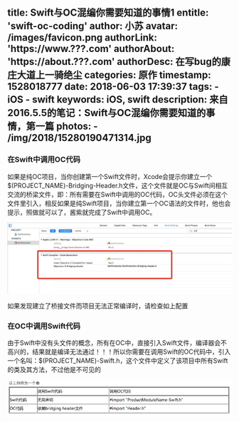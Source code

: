 title: Swift与OC混编你需要知道的事情1
entitle: 'swift-oc-coding'
author: 小苏
avatar: /images/favicon.png
authorLink: 'https://www.???.com'
authorAbout: 'https://about.???.com'
authorDesc: 在写bug的康庄大道上一骑绝尘
categories: 原作
timestamp: 1528018777
date: 2018-06-03 17:39:37
tags:
    - iOS
    - swift
keywords: iOS, swift
description: 来自2016.5.5的笔记：Swift与OC混编你需要知道的事情，第一篇
photos:
    - /img/2018/15280190471314.jpg
---

### 在Swift中调用OC代码

如果是纯OC项目，当你创建第一个Swift文件时，Xcode会提示你建立一个$(PROJECT_NAME)-Bridging-Header.h文件，这个文件就是OC与Swift间相互交流的桥梁文件，即：所有需要在Swift中调用的OC代码，OC头文件必须在这个文件里引入，相反如果是纯Swift项目，当你建立第一个OC语法的文件时，他也会提示，照做就可以了，酱紫就完成了Swift中调用OC。

![](/img/2018/15280190471314.jpg)

如果发现建立了桥接文件而项目无法正常编译时，请检查如上配置

### 在OC中调用Swift代码

由于Swift中没有头文件的概念，所有在OC中，直接引入Swift文件，编译器会不高兴的，结果就是编译无法通过！！！所以你需要在调用Swift的OC代码中，引入一个名叫：$(PROJECT_NAME)-Swift.h，这个文件中定义了该项目中所有Swift的类及其方法，不过他是不可见的

![](/img/2018/15280190820933.jpg)

